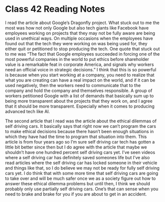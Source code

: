 # Class 42 Reading Notes

I read the article about Google’s Dragonfly project. What stuck out to me the most was how not   only Google but also tech giants like Facebook have employees working on projects that they may not be fully aware are being used in unethical ways. On multiple occasions when the employees have found out that the tech they were working on was being used for, they either quit or petitioned to stop producing the tech. One quote that stuck out to me was “The fact that Google employees succeeded in forcing one of the most powerful companies in the world to put ethics before shareholder value is a remarkable feat in corporate America, and signals why workers need an official voice in strategic decisions.” I think that this is so powerful is because when you start working at a company, you need to realize that what you are creating can have a real impact on the world, and if it can be used negatively, then the workers need to communicate that to the company and hold the company and themselves responsible. A group of workers petitioned Google with a list of demands that basically sum up to being more transparent about the projects that they work on, and I agree that it should be more transparent. Especially when it comes to producing advanced tech like AI.

The second article that I read was the article about the ethical dilemmas of self driving cars. It basically says that right now we can’t program the cars to make ethical decisions because there hasn’t been enough situations in which they have had the time to program that situation into them. This article is from four years ago so I’m sure self driving car tech has gotten a little bit better since then but I do agree with the article that maybe we shouldn’t have one hundred percent self driving cars yet. I’ve seen videos where a self driving car has definitely saved someones life but I’ve also read articles where the self driving car has locked someone in their vehicle and things like that, so I do believe we may not be ready for fully self driving cars yet. I do think that with some more time that self driving cars are going to take over and will be much safer once we as a society figure out how to answer these ethical dilemma problems but until then, I think we should probably only use partially self driving cars. One’s that can sense when you need to brake and brake for you if you are about to get in an accident. 
